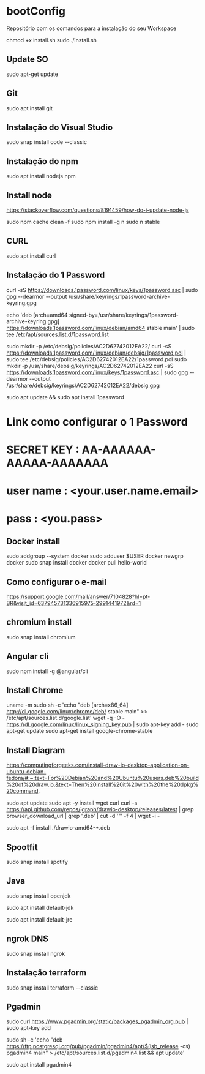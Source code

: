 # bootConfig
Repositório com os comandos para a instalação do seu Workspace

chmod +x install.sh
sudo ./install.sh

## Update SO

sudo apt-get update

## Git 

sudo apt install git

## Instalação do Visual Studio

sudo snap install code --classic

## Instalação do npm

sudo apt install nodejs npm

## Install node

https://stackoverflow.com/questions/8191459/how-do-i-update-node-js

sudo npm cache clean -f
sudo npm install -g n
sudo n stable

## CURL 

sudo apt install curl

## Instalação do 1 Password

curl -sS https://downloads.1password.com/linux/keys/1password.asc | sudo gpg --dearmor --output /usr/share/keyrings/1password-archive-keyring.gpg

echo 'deb [arch=amd64 signed-by=/usr/share/keyrings/1password-archive-keyring.gpg] https://downloads.1password.com/linux/debian/amd64 stable main' | sudo tee /etc/apt/sources.list.d/1password.list

sudo mkdir -p /etc/debsig/policies/AC2D62742012EA22/
 curl -sS https://downloads.1password.com/linux/debian/debsig/1password.pol | sudo tee /etc/debsig/policies/AC2D62742012EA22/1password.pol
 sudo mkdir -p /usr/share/debsig/keyrings/AC2D62742012EA22
 curl -sS https://downloads.1password.com/linux/keys/1password.asc | sudo gpg --dearmor --output /usr/share/debsig/keyrings/AC2D62742012EA22/debsig.gpg

 sudo apt update && sudo apt install 1password

 # Link como configurar o 1 Password
# 
#  SECRET KEY : AA-AAAAAA-AAAAA-AAAAAAA
# 
#  user name : <your.user.name.email>
# 
#  pass : <you.pass>

## Docker install

 sudo addgroup --system docker
 sudo adduser $USER docker
 newgrp docker
sudo snap install docker
 docker pull hello-world

## Como configurar o e-mail

https://support.google.com/mail/answer/7104828?hl=pt-BR&visit_id=637945731336915975-2991441972&rd=1

## chromium install

sudo snap install chromium

## Angular cli

sudo npm install -g @angular/cli

## Install Chrome

uname -m
sudo sh -c 'echo "deb [arch=x86_64] http://dl.google.com/linux/chrome/deb/ stable main" >> /etc/apt/sources.list.d/google.list'
wget -q -O - https://dl.google.com/linux/linux_signing_key.pub | sudo apt-key add -
sudo apt-get update
sudo apt-get install google-chrome-stable

## Install Diagram

https://computingforgeeks.com/install-draw-io-desktop-application-on-ubuntu-debian-fedora/#:~:text=For%20Debian%20and%20Ubuntu%20users,deb%20build%20of%20draw.io.&text=Then%20install%20it%20with%20the%20dpkg%20command.

sudo apt update
sudo apt -y install wget curl
curl -s https://api.github.com/repos/jgraph/drawio-desktop/releases/latest | grep browser_download_url | grep '\.deb' | cut -d '"' -f 4 | wget -i -

sudo apt -f install ./drawio-amd64-*.deb

## Spootfit

sudo snap install spotify


## Java

sudo snap install openjdk

sudo apt install default-jdk

sudo apt install default-jre

## ngrok DNS

sudo snap install ngrok

## Instalação terraform

sudo snap install terraform --classic

## Pgadmin

sudo curl https://www.pgadmin.org/static/packages_pgadmin_org.pub | sudo apt-key add

sudo sh -c 'echo "deb https://ftp.postgresql.org/pub/pgadmin/pgadmin4/apt/$(lsb_release -cs) pgadmin4 main" > /etc/apt/sources.list.d/pgadmin4.list && apt update'

sudo apt install pgadmin4